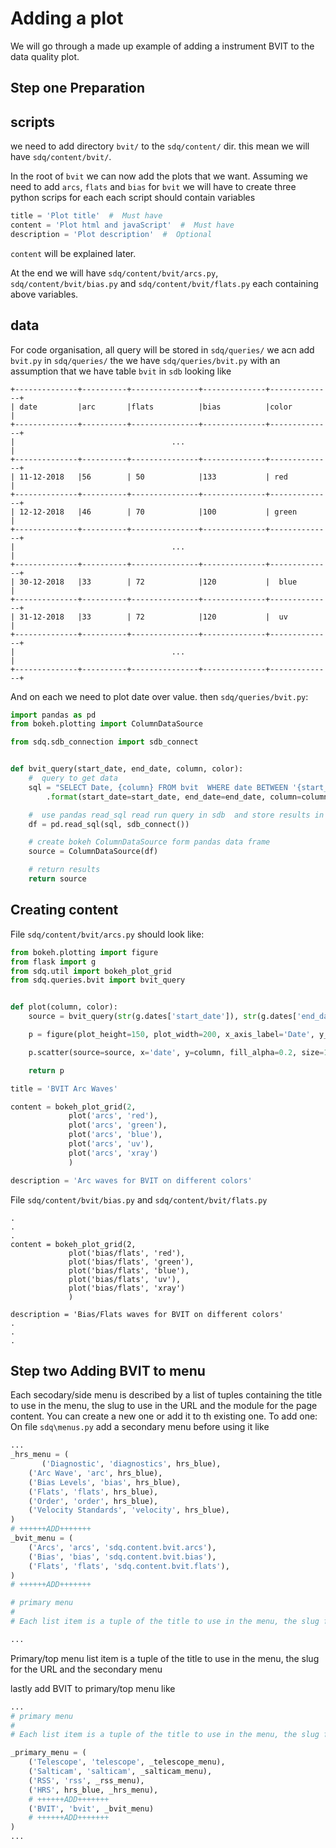 Adding a plot
=============

We will go through a made up example of adding a instrument BVIT to the data quality plot.

Step one Preparation
--------------------
scripts
-------
we need to add directory `bvit/` to the `sdq/content/` dir. this mean we will have `sdq/content/bvit/`.

In the root of `bvit` we can now add the plots that we want.
Assuming we need to add `arcs`, `flats` and `bias` for `bvit` we will have to create three python scrips for each
each script should contain variables
```python
title = 'Plot title'  #  Must have
content = 'Plot html and javaScript'  #  Must have
description = 'Plot description'  #  Optional

```
`content` will be explained later.

At the end we will have `sdq/content/bvit/arcs.py`, `sdq/content/bvit/bias.py` and `sdq/content/bvit/flats.py`
each containing above variables.

data
----
For code organisation, all query will be stored in `sdq/queries/`
we acn add `bvit.py` in `sdq/queries/` the we have `sdq/queries/bvit.py`
with an assumption that we have table `bvit` in `sdb` looking like
```text
+--------------+----------+---------------+--------------+--------------+
| date         |arc       |flats          |bias          |color         |
+--------------+----------+---------------+--------------+--------------+
|                                   ...                                 |
+--------------+----------+---------------+--------------+--------------+
| 11-12-2018   |56        | 50            |133           | red          |
+--------------+----------+---------------+--------------+--------------+
| 12-12-2018   |46        | 70            |100           | green        |
+--------------+----------+---------------+--------------+--------------+
|                                   ...                                 |
+--------------+----------+---------------+--------------+--------------+
| 30-12-2018   |33        | 72            |120           |  blue        |
+--------------+----------+---------------+--------------+--------------+
| 31-12-2018   |33        | 72            |120           |  uv          |
+--------------+----------+---------------+--------------+--------------+
|                                   ...                                 |
+--------------+----------+---------------+--------------+--------------+
```
And on each we need to plot date over value.
then `sdq/queries/bvit.py`:
```python
import pandas as pd
from bokeh.plotting import ColumnDataSource

from sdq.sdb_connection import sdb_connect


def bvit_query(start_date, end_date, column, color):
    #  query to get data
    sql = "SELECT Date, {column} FROM bvit  WHERE date BETWEEN '{start_date}' AND '{end_date}' AND color={color}" \
        .format(start_date=start_date, end_date=end_date, column=column)

    #  use pandas read_sql read run query in sdb  and store results in a data frame
    df = pd.read_sql(sql, sdb_connect())

    # create bokeh ColumnDataSource form pandas data frame
    source = ColumnDataSource(df)

    # return results
    return source
```
Creating content
----------------

File `sdq/content/bvit/arcs.py` should look like:

```python
from bokeh.plotting import figure
from flask import g
from sdq.util import bokeh_plot_grid
from sdq.queries.bvit import bvit_query


def plot(column, color):
    source = bvit_query(str(g.dates['start_date']), str(g.dates['end_date']), column, color)

    p = figure(plot_height=150, plot_width=200, x_axis_label='Date', y_axis_label='Value', x_axis_type='datetime')

    p.scatter(source=source, x='date', y=column, fill_alpha=0.2, size=10)

    return p

title = 'BVIT Arc Waves'

content = bokeh_plot_grid(2,
             plot('arcs', 'red'),
             plot('arcs', 'green'),
             plot('arcs', 'blue'),
             plot('arcs', 'uv'),
             plot('arcs', 'xray')
             )

description = 'Arc waves for BVIT on different colors'
```
File `sdq/content/bvit/bias.py` and `sdq/content/bvit/flats.py`

```text
.
.
.
content = bokeh_plot_grid(2,
             plot('bias/flats', 'red'),
             plot('bias/flats', 'green'),
             plot('bias/flats', 'blue'),
             plot('bias/flats', 'uv'),
             plot('bias/flats', 'xray')
             )

description = 'Bias/Flats waves for BVIT on different colors'
.
.
.

```

Step two Adding BVIT to menu
----------------------------
Each secodary/side menu is described by a list of tuples containing the title to use in the menu, the slug to use in the URL and the
module for the page content.
You can create a new one or add it to th existing one.
To add one:
On file `sdq\menus.py` add a secondary menu before using it like
```python
...
_hrs_menu = (
       ('Diagnostic', 'diagnostics', hrs_blue),
    ('Arc Wave', 'arc', hrs_blue),
    ('Bias Levels', 'bias', hrs_blue),
    ('Flats', 'flats', hrs_blue),
    ('Order', 'order', hrs_blue),
    ('Velocity Standards', 'velocity', hrs_blue),
)
# ++++++ADD+++++++
_bvit_menu = (
    ('Arcs', 'arcs', 'sdq.content.bvit.arcs'),
    ('Bias', 'bias', 'sdq.content.bvit.bias'),
    ('Flats', 'flats', 'sdq.content.bvit.flats'),
)
# ++++++ADD+++++++

# primary menu
#
# Each list item is a tuple of the title to use in the menu, the slug for the URL and the secondary menu

...
```
Primary/top menu list item is a tuple of the title to use in the menu, the slug for the URL and the secondary menu

lastly add BVIT to primary/top menu like
```python
...
# primary menu
#
# Each list item is a tuple of the title to use in the menu, the slug for the URL and the secondary menu

_primary_menu = (
    ('Telescope', 'telescope', _telescope_menu),
    ('Salticam', 'salticam', _salticam_menu),
    ('RSS', 'rss', _rss_menu),
    ('HRS', hrs_blue, _hrs_menu),
    # ++++++ADD+++++++
    ('BVIT', 'bvit', _bvit_menu)
    # ++++++ADD+++++++
)
...
```
